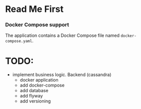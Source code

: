 # Read Me First

### Docker Compose support
The application contains a Docker Compose file named `docker-compose.yaml`. 

# TODO:
 - implement business logic. Backend (cassandra)
    - docker application
    - add docker-compose
    - add database
    - add flyway
    - add versioning


